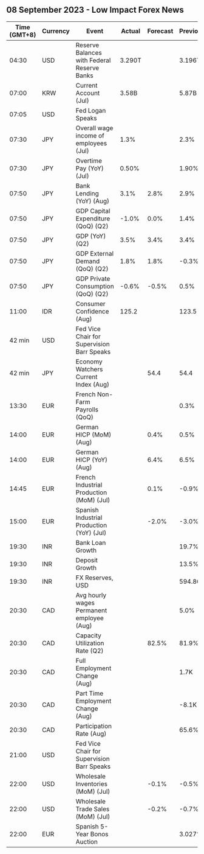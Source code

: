 ## 08 September 2023 - Low Impact Forex News

| Time (GMT+8) | Currency | Event | Actual | Forecast | Previous |
|------|----------|-------|--------|----------|----------|
| 04:30 | USD | Reserve Balances with Federal Reserve Banks | 3.290T |  | 3.196T |
| 07:00 | KRW | Current Account (Jul) | 3.58B |  | 5.87B |
| 07:05 | USD | Fed Logan Speaks |  |  |  |
| 07:30 | JPY | Overall wage income of employees (Jul) | 1.3% |  | 2.3% |
| 07:30 | JPY | Overtime Pay (YoY) (Jul) | 0.50% |  | 1.90% |
| 07:50 | JPY | Bank Lending (YoY) (Aug) | 3.1% | 2.8% | 2.9% |
| 07:50 | JPY | GDP Capital Expenditure (QoQ) (Q2) | -1.0% | 0.0% | 1.4% |
| 07:50 | JPY | GDP (YoY) (Q2) | 3.5% | 3.4% | 3.4% |
| 07:50 | JPY | GDP External Demand (QoQ) (Q2) | 1.8% | 1.8% | -0.3% |
| 07:50 | JPY | GDP Private Consumption (QoQ) (Q2) | -0.6% | -0.5% | 0.5% |
| 11:00 | IDR | Consumer Confidence (Aug) | 125.2 |  | 123.5 |
| 42 min | USD | Fed Vice Chair for Supervision Barr Speaks |  |  |  |
| 42 min | JPY | Economy Watchers Current Index (Aug) |  | 54.4 | 54.4 |
| 13:30 | EUR | French Non-Farm Payrolls (QoQ) |  |  | 0.3% |
| 14:00 | EUR | German HICP (MoM) (Aug) |  | 0.4% | 0.5% |
| 14:00 | EUR | German HICP (YoY) (Aug) |  | 6.4% | 6.5% |
| 14:45 | EUR | French Industrial Production (MoM) (Jul) |  | 0.1% | -0.9% |
| 15:00 | EUR | Spanish Industrial Production (YoY) (Jul) |  | -2.0% | -3.0% |
| 19:30 | INR | Bank Loan Growth |  |  | 19.7% |
| 19:30 | INR | Deposit Growth |  |  | 13.5% |
| 19:30 | INR | FX Reserves, USD |  |  | 594.86B |
| 20:30 | CAD | Avg hourly wages Permanent employee (Aug) |  |  | 5.0% |
| 20:30 | CAD | Capacity Utilization Rate (Q2) |  | 82.5% | 81.9% |
| 20:30 | CAD | Full Employment Change (Aug) |  |  | 1.7K |
| 20:30 | CAD | Part Time Employment Change (Aug) |  |  | -8.1K |
| 20:30 | CAD | Participation Rate (Aug) |  |  | 65.6% |
| 21:00 | USD | Fed Vice Chair for Supervision Barr Speaks |  |  |  |
| 22:00 | USD | Wholesale Inventories (MoM) (Jul) |  | -0.1% | -0.5% |
| 22:00 | USD | Wholesale Trade Sales (MoM) (Jul) |  | -0.2% | -0.7% |
| 22:00 | EUR | Spanish 5-Year Bonos Auction |  |  | 3.027% |
